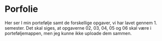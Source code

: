 # Porfolie
Her ser I min portefølje samt de forskellige opgaver, vi har lavet gennem 1. semester.
Det skal siges, at opgaverne 02, 03, 04, 05 og 06 skal være i porteføljemappen, men jeg kunne ikke uploade dem sammen.
